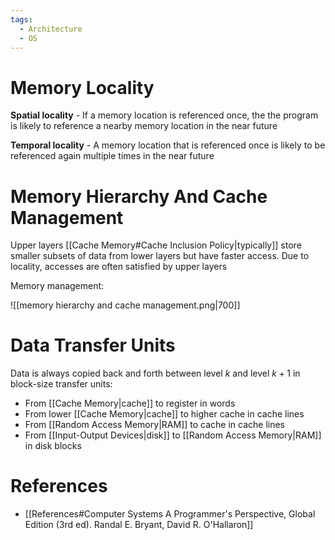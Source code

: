 ```yaml
---
tags:
  - Architecture
  - OS
---
```


# Memory Locality

**Spatial locality** - If a memory location is referenced once, the the program is likely to reference a nearby memory location in the near future

**Temporal locality** - A memory location that is referenced once is likely to be referenced again multiple times in the near future

# Memory Hierarchy And Cache Management

Upper layers [[Cache Memory#Cache Inclusion Policy|typically]] store smaller subsets of data from lower layers but have faster access. Due to locality, accesses are often satisfied by upper layers

Memory management:

![[memory hierarchy and cache management.png|700]]

# Data Transfer Units

Data is always copied back and forth between level $k$ and level $k + 1$ in block-size transfer units:

- From [[Cache Memory|cache]] to register in words
- From lower [[Cache Memory|cache]] to higher cache in cache lines
- From [[Random Access Memory|RAM]] to cache in cache lines
- From [[Input-Output Devices|disk]] to [[Random Access Memory|RAM]] in disk blocks

# References

- [[References#Computer Systems A Programmer's Perspective, Global Edition (3rd ed). Randal E. Bryant, David R. O'Hallaron]]
